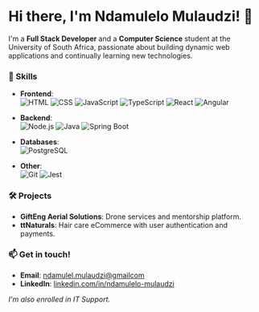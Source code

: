 # Hi there, I'm Ndamulelo Mulaudzi! 👋

I'm a **Full Stack Developer** and a **Computer Science** student at the University of South Africa, passionate about building dynamic web applications and continually learning new technologies.

### 🔧 Skills

- **Frontend**:  
  ![HTML](https://img.shields.io/badge/HTML-E34F26?style=flat&logo=html5&logoColor=white) ![CSS](https://img.shields.io/badge/CSS-1572B6?style=flat&logo=css3&logoColor=white) ![JavaScript](https://img.shields.io/badge/JavaScript-F7DF1E?style=flat&logo=javascript&logoColor=black) ![TypeScript](https://img.shields.io/badge/TypeScript-3178C6?style=flat&logo=typescript&logoColor=white) ![React](https://img.shields.io/badge/React-61DAFB?style=flat&logo=react&logoColor=black) ![Angular](https://img.shields.io/badge/Angular-DD0031?style=flat&logo=angular&logoColor=white)

- **Backend**:  
  ![Node.js](https://img.shields.io/badge/Node.js-339933?style=flat&logo=node.js&logoColor=white) ![Java](https://img.shields.io/badge/Java-007396?style=flat&logo=java&logoColor=white) ![Spring Boot](https://img.shields.io/badge/Spring_Boot-6DB33F?style=flat&logo=spring-boot&logoColor=white)

- **Databases**:  
  ![PostgreSQL](https://img.shields.io/badge/PostgreSQL-336791?style=flat&logo=postgresql&logoColor=white)

- **Other**:  
  ![Git](https://img.shields.io/badge/Git-F05032?style=flat&logo=git&logoColor=white) ![Jest](https://img.shields.io/badge/Jest-C21325?style=flat&logo=jest&logoColor=white)

### 🛠️ Projects
- **GiftEng Aerial Solutions**: Drone services and mentorship platform.
- **ttNaturals**: Hair care eCommerce with user authentication and payments.

### 📫 Get in touch!
- **Email**: [ndamulel.mulaudzi@gmailcom](mailto:ndamulel.mulaudzi@gmailcom)
- **LinkedIn**: [linkedin.com/in/ndamulelo-mulaudzi](https://www.linkedin.com/in/ndamumulaudzi/)

_I'm also enrolled in IT Support._
